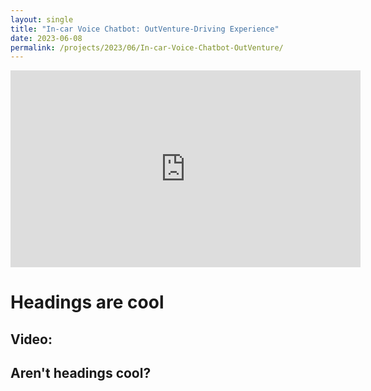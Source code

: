 ```yaml
---
layout: single
title: "In-car Voice Chatbot: OutVenture-Driving Experience"
date: 2023-06-08
permalink: /projects/2023/06/In-car-Voice-Chatbot-OutVenture/
---
```


<iframe width="560" height="315" src="https://www.youtube.com/embed/dnfslIC5CPg" frameborder="0" allowfullscreen></iframe>

# Headings are cool

## Video:

Aren't headings cool?
------
